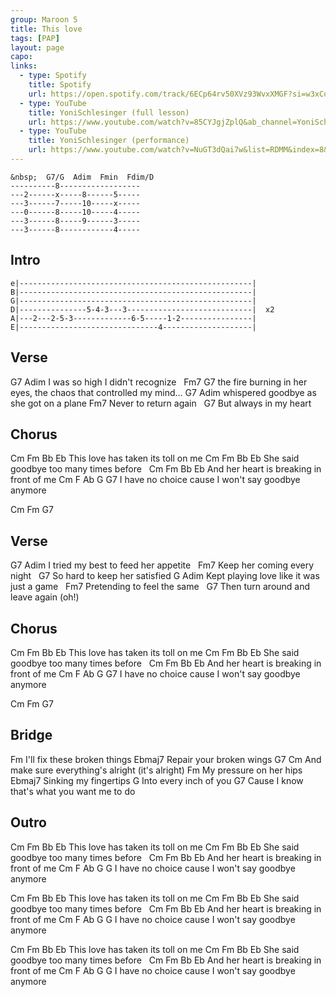 ```yaml
---
group: Maroon 5
title: This love
tags: [PAP]
layout: page
capo: 
links: 
  - type: Spotify
    title: Spotify
    url: https://open.spotify.com/track/6ECp64rv50XVz93WvxXMGF?si=w3xCq7WRQ-CBuCVaLNKshw
  - type: YouTube
    title: YoniSchlesinger (full lesson)
    url: https://www.youtube.com/watch?v=85CYJgjZplQ&ab_channel=YoniSchlesinger
  - type: YouTube
    title: YoniSchlesinger (performance)
    url: https://www.youtube.com/watch?v=NuGT3dQai7w&list=RDMM&index=8&ab_channel=YoniSchlesinger
---
```


```chordpro
&nbsp;  G7/G  Adim  Fmin  Fdim/D
----------8------------------
---2------x-----8------5-----
---3------7-----10-----x-----
---0------8-----10-----4-----
---3------8-----9------3-----
---3------8------------4-----
```

## Intro

```chordpro
e|----------------------------------------------------|
B|----------------------------------------------------|
G|----------------------------------------------------|
D|---------------5-4-3---3----------------------------|  x2
A|---2---2-5-3-------------6-5-----1-2----------------|
E|-------------------------------4--------------------|
```

## Verse

G7                      Adim
I was so high I didn't recognize
&nbsp;         Fm7                                  G7
the fire burning in her eyes, the chaos that controlled my mind...
G7                            Adim
whispered goodbye as she got on a plane
Fm7
Never to return again
&nbsp;                G7
But always in my heart

## Chorus

 Cm  Fm       Bb        Eb
This love has taken its toll on me
 Cm          Fm      Bb           Eb
She said goodbye too many times before
&nbsp;   Cm  Fm       Bb          Eb
And her heart is breaking in front of me
 Cm       F           Ab              G     G7
I have no choice cause I won't say goodbye anymore

Cm  Fm  G7

## Verse

G7                           Adim
I tried my best to feed her appetite
&nbsp;               Fm7
Keep her coming every night
&nbsp;                   G7
So hard to keep her satisfied
G                             Adim
Kept playing love like it was just a game
&nbsp;             Fm7
Pretending to feel the same
&nbsp;                    G7
Then turn around and leave again  (oh!)

## Chorus

 Cm  Fm       Bb        Eb
This love has taken its toll on me
 Cm          Fm      Bb           Eb
She said goodbye too many times before
&nbsp;   Cm  Fm       Bb          Eb
And her heart is breaking in front of me
 Cm       F           Ab              G     G7
I have no choice cause I won't say goodbye anymore

Cm  Fm  G7

## Bridge

Fm
I'll fix these broken things
Ebmaj7
Repair your broken wings
G7                          Cm
And make sure everything's alright (it's alright)
Fm
My pressure on her hips
Ebmaj7
Sinking my fingertips
G
Into every inch of you
G7
Cause I know that's what you want me to do

## Outro

 Cm  Fm       Bb        Eb
This love has taken its toll on me
 Cm          Fm      Bb           Eb
She said goodbye too many times before
&nbsp;   Cm  Fm       Bb          Eb
And her heart is breaking in front of me
 Cm       F           Ab              G     G
I have no choice cause I won't say goodbye anymore

Cm  Fm       Bb        Eb
This love has taken its toll on me
 Cm          Fm      Bb           Eb
She said goodbye too many times before
&nbsp;   Cm  Fm       Bb          Eb
And her heart is breaking in front of me
 Cm       F           Ab              G     G
I have no choice cause I won't say goodbye anymore

 Cm  Fm       Bb        Eb
This love has taken its toll on me
 Cm          Fm      Bb           Eb
She said goodbye too many times before
&nbsp;   Cm  Fm       Bb          Eb
And her heart is breaking in front of me
 Cm       F           Ab              G     G
I have no choice cause I won't say goodbye anymore
